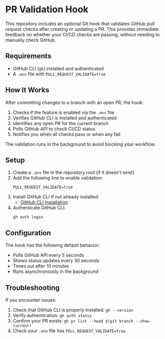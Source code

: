 # PR Validation Hook

This repository includes an optional Git hook that validates GitHub pull request checks after creating or updating a PR. This provides immediate feedback on whether your CI/CD checks are passing, without needing to manually check GitHub.

## Requirements

- GitHub CLI (`gh`) installed and authenticated
- A `.env` file with `PULL_REQUEST_VALIDATE=true`

## How It Works

After committing changes to a branch with an open PR, the hook:

1. Checks if the feature is enabled via the `.env` file
2. Verifies GitHub CLI is installed and authenticated
3. Identifies any open PR for the current branch
4. Polls GitHub API to check CI/CD status
5. Notifies you when all checks pass or when any fail

The validation runs in the background to avoid blocking your workflow.

## Setup

1. Create a `.env` file in the repository root (if it doesn't exist)
2. Add the following line to enable validation:
   ```
   PULL_REQUEST_VALIDATE=true
   ```
3. Install GitHub CLI if not already installed:
   - [GitHub CLI Installation](https://cli.github.com/manual/installation)
4. Authenticate GitHub CLI:
   ```
   gh auth login
   ```

## Configuration

The hook has the following default behavior:
- Polls GitHub API every 5 seconds
- Shows status updates every 30 seconds
- Times out after 10 minutes
- Runs asynchronously in the background

## Troubleshooting

If you encounter issues:

1. Check that GitHub CLI is properly installed: `gh --version`
2. Verify authentication: `gh auth status`
3. Confirm your PR exists: `gh pr list --head $(git branch --show-current)`
4. Check your `.env` file has `PULL_REQUEST_VALIDATE=true`
